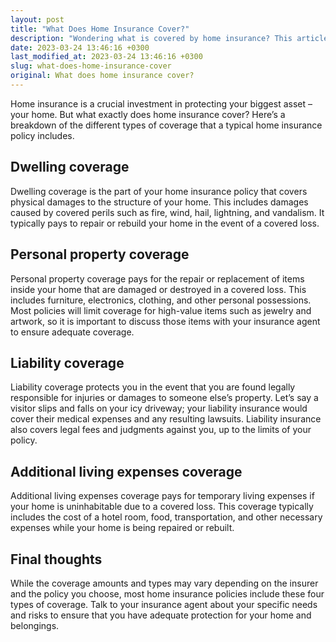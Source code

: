 ```yaml
---
layout: post
title: "What Does Home Insurance Cover?"
description: "Wondering what is covered by home insurance? This article breaks down the different types of coverage that a typical home insurance policy includes."
date: 2023-03-24 13:46:16 +0300
last_modified_at: 2023-03-24 13:46:16 +0300
slug: what-does-home-insurance-cover
original: What does home insurance cover?
---
```

Home insurance is a crucial investment in protecting your biggest asset – your home. But what exactly does home insurance cover? Here’s a breakdown of the different types of coverage that a typical home insurance policy includes.

## Dwelling coverage

Dwelling coverage is the part of your home insurance policy that covers physical damages to the structure of your home. This includes damages caused by covered perils such as fire, wind, hail, lightning, and vandalism. It typically pays to repair or rebuild your home in the event of a covered loss. 

## Personal property coverage

Personal property coverage pays for the repair or replacement of items inside your home that are damaged or destroyed in a covered loss. This includes furniture, electronics, clothing, and other personal possessions. Most policies will limit coverage for high-value items such as jewelry and artwork, so it is important to discuss those items with your insurance agent to ensure adequate coverage. 

## Liability coverage

Liability coverage protects you in the event that you are found legally responsible for injuries or damages to someone else’s property. Let’s say a visitor slips and falls on your icy driveway; your liability insurance would cover their medical expenses and any resulting lawsuits. Liability insurance also covers legal fees and judgments against you, up to the limits of your policy. 

## Additional living expenses coverage

Additional living expenses coverage pays for temporary living expenses if your home is uninhabitable due to a covered loss. This coverage typically includes the cost of a hotel room, food, transportation, and other necessary expenses while your home is being repaired or rebuilt. 

## Final thoughts

While the coverage amounts and types may vary depending on the insurer and the policy you choose, most home insurance policies include these four types of coverage. Talk to your insurance agent about your specific needs and risks to ensure that you have adequate protection for your home and belongings.